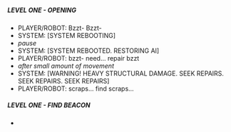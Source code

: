 ##### LEVEL ONE - OPENING
* PLAYER/ROBOT: Bzzt- Bzzt-
* SYSTEM: [SYSTEM REBOOTING]
* *pause*
* SYSTEM: [SYSTEM REBOOTED. RESTORING AI]
* PLAYER/ROBOT: bzzt- need... repair bzzt
* *after small amount of movement*
* SYSTEM: [WARNING! HEAVY STRUCTURAL DAMAGE. SEEK REPAIRS. SEEK REPAIRS. SEEK REPAIRS]
* PLAYER/ROBOT: scraps... find scraps...

##### LEVEL ONE - FIND BEACON
* 
